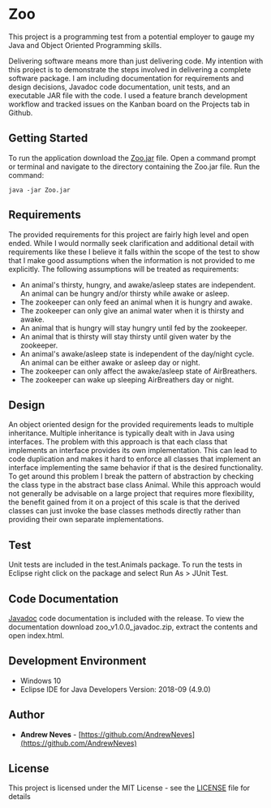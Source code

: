 # Zoo

This project is a programming test from a potential employer to gauge my Java and Object Oriented Programming skills.

Delivering software means more than just delivering code. My intention with this project is to demonstrate the steps involved in delivering a complete software package. I am including documentation for requirements and design decisions, Javadoc code documentation, unit tests, and an executable JAR file with the code. I used a feature branch development workflow and tracked issues on the Kanban board on the Projects tab in Github.

## Getting Started

To run the application download the [Zoo.jar](https://github.com/AndrewNeves/Zoo/releases) file. Open a command prompt or terminal and navigate to the directory containing the Zoo.jar file. Run the command:

```
java -jar Zoo.jar
```

## Requirements

The provided requirements for this project are fairly high level and open ended. While I would normally seek clarification and additional detail with requirements like these I believe it falls within the scope of the test to show that I make good assumptions when the information is not provided to me explicitly. The following assumptions will be treated as requirements:

* An animal's thirsty, hungry, and awake/asleep states are independent. An animal can be hungry and/or thirsty while awake or asleep.
* The zookeeper can only feed an animal when it is hungry and awake.
* The zookeeper can only give an animal water when it is thirsty and awake.
* An animal that is hungry will stay hungry until fed by the zookeeper.
* An animal that is thirsty will stay thirsty until given water by the zookeeper.
* An animal's awake/asleep state is independent of the day/night cycle. An animal can be either awake or asleep day or night.
* The zookeeper can only affect the awake/asleep state of AirBreathers. 
* The zookeeper can wake up sleeping AirBreathers day or night.

## Design

An object oriented design for the provided requirements leads to multiple inheritance. Multiple inheritance is typically dealt with in Java using interfaces. The problem with this approach is that each class that implements an interface provides its own implementation. This can lead to code duplication and makes it hard to enforce all classes that implement an interface implementing the same behavior if that is the desired functionality. To get around this problem I break the pattern of abstraction by checking the class type in the abstract base class Animal. While this approach would not generally be advisable on a large project that requires more flexibility, the benefit gained from it on a project of this scale is that the derived classes can just invoke the base classes methods directly rather than providing their own separate implementations.

## Test

Unit tests are included in the test.Animals package. To run the tests in Eclipse right click on the package and select Run As > JUnit Test.

## Code Documentation

[Javadoc](https://github.com/AndrewNeves/Zoo/releases) code documentation is included with the release. To view the documentation download zoo\_v1.0.0\_javadoc.zip, extract the contents and open index.html.

## Development Environment

* Windows 10
* Eclipse IDE for Java Developers Version: 2018-09 (4.9.0)

## Author

* **Andrew Neves** - [https://github.com/AndrewNeves](https://github.com/AndrewNeves)

## License

This project is licensed under the MIT License - see the [LICENSE](LICENSE) file for details

